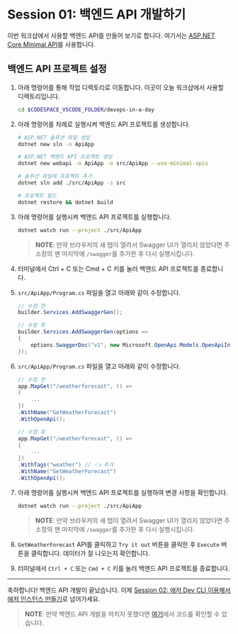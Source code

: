 # Session 01: 백엔드 API 개발하기

이번 워크샵에서 사용할 백엔드 API를 만들어 보기로 합니다. 여기서는 [ASP.NET Core Minimal API][aspnet minimal api]를 사용합니다.

## 백엔드 API 프로젝트 설정

1. 아래 명령어를 통해 작업 디렉토리로 이동합니다. 이곳이 오늘 워크샵에서 사용할 디렉토리입니다.

   ```bash
   cd $CODESPACE_VSCODE_FOLDER/devops-in-a-day
   ```

1. 아래 명령어를 차례로 실행시켜 백엔드 API 프로젝트를 생성합니다.

    ```bash
    # ASP.NET 솔루션 파일 생성
    dotnet new sln -n ApiApp

    # ASP.NET 백엔드 API 프로젝트 생성
    dotnet new webapi -n ApiApp -o src/ApiApp --use-minimal-apis

    # 솔루션 파일에 프로젝트 추가
    dotnet sln add ./src/ApiApp -s src

    # 프로젝트 빌드
    dotnet restore && dotnet build
    ```

1. 아래 명령어를 실행시켜 백엔드 API 프로젝트를 실행합니다.

    ```bash
    dotnet watch run --project ./src/ApiApp
    ```

   > **NOTE**: 만약 브라우저의 새 탭이 열려서 Swagger UI가 열리지 않았다면 주소창의 맨 마지막에 `/swagger`를 추가한 후 다시 실행시킵니다.

1. 터미널에서 Ctrl + C 또는 Cmd + C 키를 눌러 백엔드 API 프로젝트를 종료합니다.

1. `src/ApiApp/Program.cs` 파일을 열고 아래와 같이 수정합니다.

    ```csharp
    // 수정 전
    builder.Services.AddSwaggerGen();
    
    // 수정 후
    builder.Services.AddSwaggerGen(options =>
    {
        options.SwaggerDoc("v1", new Microsoft.OpenApi.Models.OpenApiInfo { Title = "GPPB Backend API", Version = "v1" });
    });
    ```

1. `src/ApiApp/Program.cs` 파일을 열고 아래와 같이 수정합니다.

    ```csharp
    // 수정 전
    app.MapGet("/weatherforecast", () =>
    {
        ...
    })
    .WithName("GetWeatherForecast")
    .WithOpenApi();
    
    // 수정 후
    app.MapGet("/weatherforecast", () =>
    {
        ...
    })
    .WithTags("weather") // 👈 추가
    .WithName("GetWeatherForecast")
    .WithOpenApi();
    ```

1. 아래 명령어를 실행시켜 백엔드 API 프로젝트를 실행하여 변경 사항을 확인합니다.

    ```bash
    dotnet watch run --project ./src/ApiApp
    ```

   > **NOTE**: 만약 브라우저의 새 탭이 열려서 Swagger UI가 열리지 않았다면 주소창의 맨 마지막에 `/swagger`를 추가한 후 다시 실행시킵니다.

1. `GetWeatherForecast` API를 클릭하고 `Try it out` 버튼을 클릭한 후 `Execute` 버튼을 클릭합니다. 데이터가 잘 나오는지 확인합니다.

1. 터미널에서 `Ctrl + C` 또는 `Cmd + C` 키를 눌러 백엔드 API 프로젝트를 종료합니다.

---

축하합니다! 백엔드 API 개발이 끝났습니다. 이제 [Session 02: 애저 Dev CLI 이용해서 애저 인스턴스 만들기](./02-azd.md)로 넘어가세요.

> **NOTE**: 만약 백엔드 API 개발을 마치지 못했다면 [여기](./completed)에서 코드를 확인할 수 있습니다.

[aspnet minimal api]: https://learn.microsoft.com/ko-kr/aspnet/core/fundamentals/minimal-apis/overview?WT.mc_id=dotnet-87051-juyoo
